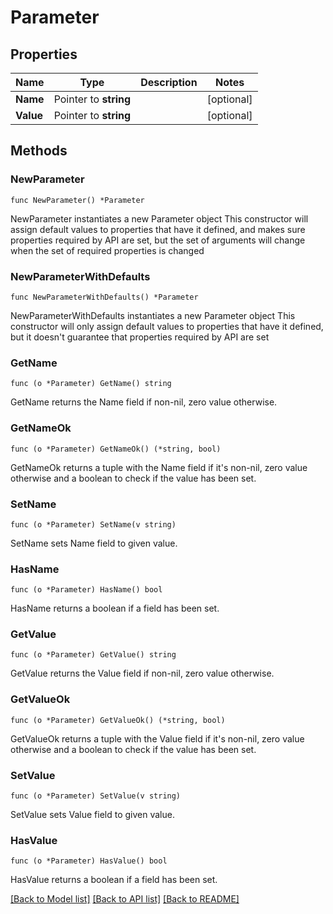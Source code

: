 # Parameter

## Properties

Name | Type | Description | Notes
------------ | ------------- | ------------- | -------------
**Name** | Pointer to **string** |  | [optional] 
**Value** | Pointer to **string** |  | [optional] 

## Methods

### NewParameter

`func NewParameter() *Parameter`

NewParameter instantiates a new Parameter object
This constructor will assign default values to properties that have it defined,
and makes sure properties required by API are set, but the set of arguments
will change when the set of required properties is changed

### NewParameterWithDefaults

`func NewParameterWithDefaults() *Parameter`

NewParameterWithDefaults instantiates a new Parameter object
This constructor will only assign default values to properties that have it defined,
but it doesn't guarantee that properties required by API are set

### GetName

`func (o *Parameter) GetName() string`

GetName returns the Name field if non-nil, zero value otherwise.

### GetNameOk

`func (o *Parameter) GetNameOk() (*string, bool)`

GetNameOk returns a tuple with the Name field if it's non-nil, zero value otherwise
and a boolean to check if the value has been set.

### SetName

`func (o *Parameter) SetName(v string)`

SetName sets Name field to given value.

### HasName

`func (o *Parameter) HasName() bool`

HasName returns a boolean if a field has been set.

### GetValue

`func (o *Parameter) GetValue() string`

GetValue returns the Value field if non-nil, zero value otherwise.

### GetValueOk

`func (o *Parameter) GetValueOk() (*string, bool)`

GetValueOk returns a tuple with the Value field if it's non-nil, zero value otherwise
and a boolean to check if the value has been set.

### SetValue

`func (o *Parameter) SetValue(v string)`

SetValue sets Value field to given value.

### HasValue

`func (o *Parameter) HasValue() bool`

HasValue returns a boolean if a field has been set.


[[Back to Model list]](../README.md#documentation-for-models) [[Back to API list]](../README.md#documentation-for-api-endpoints) [[Back to README]](../README.md)


